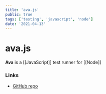 ```yaml
---
title: 'ava.js'
public: true
tags: ['testing', 'javascript', 'node']
date: '2021-04-13'
---
```


# ava.js

**Ava** is a [[JavaScript]] test runner for [[Node]]

### Links

- [GitHub repo](https://github.com/avajs/ava)
